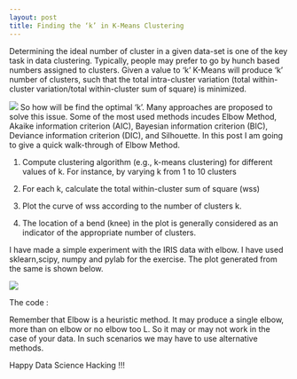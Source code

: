 ```yaml
---
layout: post
title: Finding the ‘k’ in K-Means Clustering
--- 
```

Determining the ideal number of cluster in a given data-set is one of the key task in data clustering. Typically, people may prefer to go by hunch based numbers assigned to clusters. Given a value to ‘k’ K-Means will produce ‘k’ number of clusters, such that the total intra-cluster variation (total within-cluster variation/total within-cluster sum of square) is minimized.

<image src="https://github.com/jaganadhg/jaganadhg.github.io/blob/master/images/equation.PNG"></image>
So how will be find the optimal ‘k’. Many approaches are proposed to solve this issue. Some of the most used methods incudes Elbow Method, Akaike information criterion (AIC), Bayesian information criterion (BIC), Deviance information criterion (DIC), and Silhouette. In this post I am going to give a quick walk-through of Elbow Method.

   1) Compute clustering algorithm (e.g., k-means clustering) for different values of k. For instance, by varying k from 1 to 10 clusters

   2) For each k, calculate the total within-cluster sum of square (wss)

   3) Plot the curve of wss according to the number of clusters k.

   4) The location of a bend (knee) in the plot is generally considered as an indicator of the appropriate number of clusters.

I have made a simple experiment with the IRIS data with elbow. I have used sklearn,scipy, numpy and pylab for the exercise. The plot generated from the same is shown below.

<image src="https://github.com/jaganadhg/jaganadhg.github.io/blob/master/images/iris_elbow.png"></image>

The code :

<script src="https://gist.github.com/jaganadhg/9a25fb531df47beb13e3.js"></script>

Remember that Elbow is a heuristic method. It may produce a single elbow, more than on elbow or no elbow too L. So it may or may not work in the case of your data. In such scenarios we may have to use alternative methods.

Happy Data Science Hacking !!!
